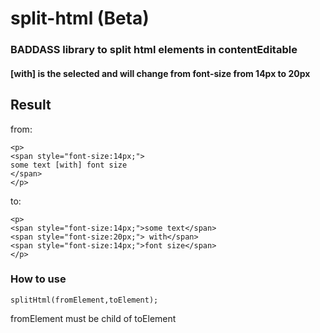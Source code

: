 split-html (Beta)
==============

### BADDASS library to split html elements in contentEditable

#### [with] is the selected and will change from font-size from 14px to 20px

## Result

from:

```
<p>
<span style="font-size:14px;">
some text [with] font size
</span>
</p>
```

to:

```
<p>
<span style="font-size:14px;">some text</span>
<span style="font-size:20px;"> with</span>
<span style="font-size:14px;">font size</span>
</p>
```

### How to use

```
splitHtml(fromElement,toElement);
```

fromElement must be child of toElement